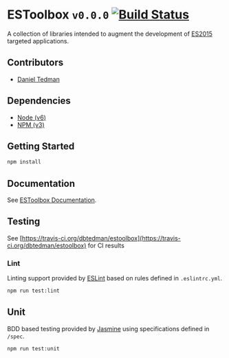 
# ESToolbox `v0.0.0` [![Build Status](https://travis-ci.org/dbtedman/estoolbox.svg?branch=master)](https://travis-ci.org/dbtedman/estoolbox)

A collection of libraries intended to augment the development of [ES2015](https://babeljs.io/docs/learn-es2015/) targeted applications.

## Contributors

* [Daniel Tedman](http://danieltedman.com)

## Dependencies

* [Node (v6)](https://nodejs.org)
* [NPM (v3)](https://www.npmjs.com )

## Getting Started

```bash
npm install
```

## Documentation

See [ESToolbox Documentation](docs/ESToolbox.md).

## Testing

See [https://travis-ci.org/dbtedman/estoolbox](https://travis-ci.org/dbtedman/estoolbox) for CI results

### Lint

Linting support provided by [ESLint](http://eslint.org/) based on rules defined in `.eslintrc.yml`.

```bash
npm run test:lint
```

## Unit

BDD based testing provided by [Jasmine](http://jasmine.github.io) using specifications defined in `/spec`.

```bash
npm run test:unit
```
